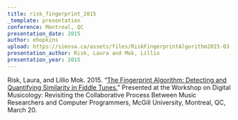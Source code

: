 ```yaml
---
title: risk_fingerprint_2015
_template: presentation
conference: Montreal, QC
presentation_date: 2015
author: ehopkins
upload: https://simssa.ca/assets/files/RiskFingerprintAlgorithm2015-03-20.pdf
presentation_author: Risk, Laura and Mok, Lillio
presentation_year: 2015
---
```

Risk, Laura, and Lillio Mok. 2015. “<a href="https://simssa.ca/assets/files/RiskFingerprintAlgorithm2015-03-20.pdf">The Fingerprint Algorithm: Detecting and Quantifying Similarity in Fiddle Tunes.</a>” Presented at the Workshop on Digital Musicology: Revisiting the Collaborative Process Between Music Researchers and Computer Programmers, McGill University, Montreal, QC, March 20.